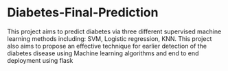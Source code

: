 # Diabetes-Final-Prediction
This project aims to predict diabetes via three different supervised machine learning methods including: SVM, Logistic regression, KNN. This project also aims to propose an effective technique for earlier detection of the diabetes disease using Machine learning algorithms and end to end deployment using flask
